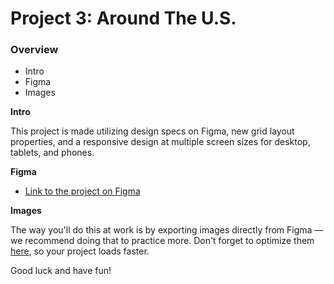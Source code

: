 # Project 3: Around The U.S.

### Overview

- Intro
- Figma
- Images

**Intro**

This project is made utilizing design specs on Figma, new grid layout properties, and a responsive design at multiple screen sizes for desktop, tablets, and phones.

**Figma**

- [Link to the project on Figma](https://www.figma.com/file/ii4xxsJ0ghevUOcssTlHZv/Sprint-3%3A-Around-the-US?node-id=0%3A1)

**Images**

The way you'll do this at work is by exporting images directly from Figma — we recommend doing that to practice more. Don't forget to optimize them [here](https://tinypng.com/), so your project loads faster.

Good luck and have fun!
